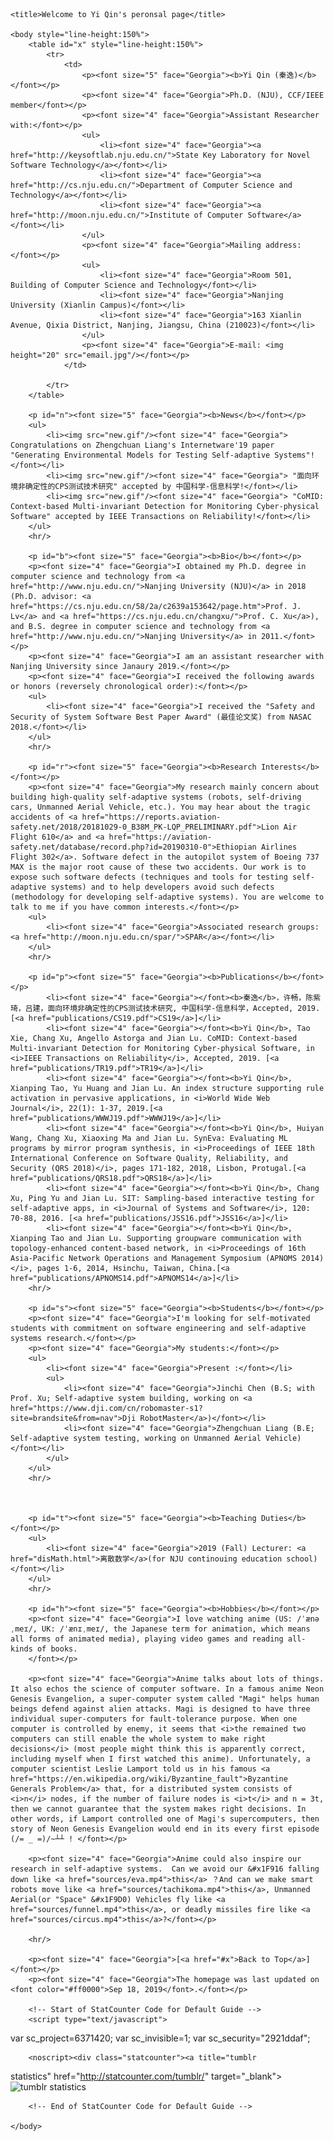<html>
    
    <title>Welcome to Yi Qin's peronsal page</title>
	
	<body style="line-height:150%">
		<table id="x" style="line-height:150%">
			<tr>
				<td>
					<p><font size="5" face="Georgia"><b>Yi Qin (秦逸)</b></font></p>
					<p><font size="4" face="Georgia">Ph.D. (NJU), CCF/IEEE member</font></p>
					<p><font size="4" face="Georgia">Assistant Researcher with:</font></p>
					<ul>
						<li><font size="4" face="Georgia"><a href="http://keysoftlab.nju.edu.cn/">State Key Laboratory for Novel Software Technology</a></font></li>
						<li><font size="4" face="Georgia"><a href="http://cs.nju.edu.cn/">Department of Computer Science and Technology</a></font></li>
						<li><font size="4" face="Georgia"><a href="http://moon.nju.edu.cn/">Institute of Computer Software</a></font></li>
					</ul>
					<p><font size="4" face="Georgia">Mailing address:</font></p>
					<ul>
						<li><font size="4" face="Georgia">Room 501, Building of Computer Science and Technology</font></li>
						<li><font size="4" face="Georgia">Nanjing University (Xianlin Campus)</font></li>
						<li><font size="4" face="Georgia">163 Xianlin Avenue, Qixia District, Nanjing, Jiangsu, China (210023)</font></li>
					</ul>
					<p><font size="4" face="Georgia">E-mail: <img height="20" src="email.jpg"/></font></p>
				</td>

			</tr>
		</table>

		<p id="n"><font size="5" face="Georgia"><b>News</b></font></p>
		<ul>
			<li><img src="new.gif"/><font size="4" face="Georgia"> Congratulations on Zhengchuan Liang's Internetware'19 paper "Generating Environmental Models for Testing Self-adaptive Systems"!</font></li>
			<li><img src="new.gif"/><font size="4" face="Georgia"> "面向环境非确定性的CPS测试技术研究" accepted by 中国科学-信息科学!</font></li>
			<li><img src="new.gif"/><font size="4" face="Georgia"> "CoMID: Context-based Multi-invariant Detection for Monitoring Cyber-physical Software" accepted by IEEE Transactions on Reliability!</font></li>
		</ul>
		<hr/>

		<p id="b"><font size="5" face="Georgia"><b>Bio</b></font></p>
		<p><font size="4" face="Georgia">I obtained my Ph.D. degree in computer science and technology from <a href="http://www.nju.edu.cn/">Nanjing University (NJU)</a> in 2018 (Ph.D. advisor: <a href="https://cs.nju.edu.cn/58/2a/c2639a153642/page.htm">Prof. J. Lv</a> and <a href="https://cs.nju.edu.cn/changxu/">Prof. C. Xu</a>), and B.S. degree in computer science and technology from <a href="http://www.nju.edu.cn/">Nanjing University</a> in 2011.</font></p>
		<p><font size="4" face="Georgia">I am an assistant researcher with Nanjing University since Janaury 2019.</font></p>
		<p><font size="4" face="Georgia">I received the following awards or honors (reversely chronological order):</font></p>
		<ul>
			<li><font size="4" face="Georgia">I received the "Safety and Security of System Software Best Paper Award" (最佳论文奖) from NASAC 2018.</font></li>
		</ul>
		<hr/>

		<p id="r"><font size="5" face="Georgia"><b>Research Interests</b></font></p>
		<p><font size="4" face="Georgia">My research mainly concern about building high-quality self-adaptive systems (robots, self-driving cars, Unmanned Aerial Vehicle, etc.). You may hear about the tragic accidents of <a href="https://reports.aviation-safety.net/2018/20181029-0_B38M_PK-LQP_PRELIMINARY.pdf">Lion Air Flight 610</a> and <a href="https://aviation-safety.net/database/record.php?id=20190310-0">Ethiopian Airlines Flight 302</a>. Software defect in the autopilot system of Boeing 737 MAX is the major root cause of these two accidents. Our work is to expose such software defects (techniques and tools for testing self-adaptive systems) and to help developers avoid such defects (methodology for developing self-adaptive systems). You are welcome to talk to me if you have common interests.</font></p>
		<ul>
			<li><font size="4" face="Georgia">Associated research groups: <a href="http://moon.nju.edu.cn/spar/">SPAR</a></font></li>
		</ul>
		<hr/>
		
		<p id="p"><font size="5" face="Georgia"><b>Publications</b></font></p>
			<li><font size="4" face="Georgia"></font><b>秦逸</b>，许畅，陈紫琦，吕建，面向环境非确定性的CPS测试技术研究, 中国科学-信息科学，Accepted, 2019.[<a href="publications/CS19.pdf">CS19</a>]</li>
			<li><font size="4" face="Georgia"></font><b>Yi Qin</b>, Tao Xie, Chang Xu, Angello Astorga and Jian Lu. CoMID: Context-based Multi-invariant Detection for Monitoring Cyber-physical Software, in <i>IEEE Transactions on Reliability</i>, Accepted, 2019. [<a href="publications/TR19.pdf">TR19</a>]</li>
			<li><font size="4" face="Georgia"></font><b>Yi Qin</b>, Xianping Tao, Yu Huang and Jian Lu. An index structure supporting rule activation in pervasive applications, in <i>World Wide Web Journal</i>, 22(1): 1-37, 2019.[<a href="publications/WWWJ19.pdf">WWWJ19</a>]</li>
			<li><font size="4" face="Georgia"></font><b>Yi Qin</b>, Huiyan Wang, Chang Xu, Xiaoxing Ma and Jian Lu. SynEva: Evaluating ML programs by mirror program synthesis, in <i>Proceedings of IEEE 18th International Conference on Software Quality, Reliability, and Security (QRS 2018)</i>, pages 171-182, 2018, Lisbon, Protugal.[<a href="publications/QRS18.pdf">QRS18</a>]</li>
			<li><font size="4" face="Georgia"></font><b>Yi Qin</b>, Chang Xu, Ping Yu and Jian Lu. SIT: Sampling-based interactive testing for self-adaptive apps, in <i>Journal of Systems and Software</i>, 120: 70-88, 2016. [<a href="publications/JSS16.pdf">JSS16</a>]</li>
			<li><font size="4" face="Georgia"></font><b>Yi Qin</b>, Xianping Tao and Jian Lu. Supporting groupware communication with topology-enhanced content-based network, in <i>Proceedings of 16th Asia-Pacific Network Operations and Management Symposium (APNOMS 2014)</i>, pages 1-6, 2014, Hsinchu, Taiwan, China.[<a href="publications/APNOMS14.pdf">APNOMS14</a>]</li>
		<hr/>
		
		<p id="s"><font size="5" face="Georgia"><b>Students</b></font></p>
		<p><font size="4" face="Georgia">I'm looking for self-motivated students with commitment on software engineering and self-adaptive systems research.</font></p>
		<p><font size="4" face="Georgia">My students:</font></p>
		<ul>
			<li><font size="4" face="Georgia">Present :</font></li>
			<ul>
				<li><font size="4" face="Georgia">Jinchi Chen (B.S; with Prof. Xu; Self-adaptive system building, working on <a href="https://www.dji.com/cn/robomaster-s1?site=brandsite&from=nav">Dji RobotMaster</a>)</font></li>
				<li><font size="4" face="Georgia">Zhengchuan Liang (B.E; Self-adaptive system testing, working on Unmanned Aerial Vehicle)</font></li>
			</ul>
		</ul>
		<hr/>

		

		<p id="t"><font size="5" face="Georgia"><b>Teaching Duties</b></font></p>
		<ul>
			<li><font size="4" face="Georgia">2019 (Fall) Lecturer: <a href="disMath.html">离散数学</a>(for NJU continouing education school)</font></li>
		</ul>
		<hr/>

		<p id="h"><font size="5" face="Georgia"><b>Hobbies</b></font></p>
		<p><font size="4" face="Georgia">I love watching anime (US: /ˈænəˌmeɪ/, UK: /ˈænɪˌmeɪ/, the Japanese term for animation, which means all forms of animated media), playing video games and reading all-kinds of books. 
		</font></p>
		
		<p><font size="4" face="Georgia">Anime talks about lots of things. It also echos the science of computer software. In a famous anime Neon Genesis Evangelion, a super-computer system called "Magi" helps human beings defend against alien attacks. Magi is designed to have three individual super-computers for fault-tolerance purpose. When one computer is controlled by enemy, it seems that <i>the remained two computers can still enable the whole system to make right decisions</i> (most people might think this is apparently correct, including myself when I first watched this anime). Unfortunately, a computer scientist Leslie Lamport told us in his famous <a href="https://en.wikipedia.org/wiki/Byzantine_fault">Byzantine Generals Problem</a> that, for a distributed system consists of <i>n</i> nodes, if the number of failure nodes is <i>t</i> and n = 3t, then we cannot guarantee that the system makes right decisions. In other words, if Lamport controlled one of Magi's supercomputers, then story of Neon Genesis Evangelion would end in its every first episode (/= _ =)/~┴┴ ! </font></p>
		
		<p><font size="4" face="Georgia">Anime could also inspire our research in self-adaptive systems.  Can we avoid our &#x1F916 falling down like <a href="sources/eva.mp4">this</a> ？And can we make smart robots move like <a href="sources/tachikoma.mp4">this</a>, Unmanned Aerial(or "Space" &#x1F9D0) Vehicles fly like <a href="sources/funnel.mp4">this</a>, or deadly missiles fire like <a href="sources/circus.mp4">this</a>?</font></p>

		<hr/>

		<p><font size="4" face="Georgia">[<a href="#x">Back to Top</a>]</font></p>
		<p><font size="4" face="Georgia">The homepage was last updated on <font color="#ff0000">Sep 18, 2019</font>.</font></p>

		<!-- Start of StatCounter Code for Default Guide -->
		<script type="text/javascript">
var sc_project=6371420; 
var sc_invisible=1; 
var sc_security="2921ddaf"; 
</script>
		<script type="text/javascript"
src="http://www.statcounter.com/counter/counter.js"></script>

		<noscript><div class="statcounter"><a title="tumblr
statistics" href="http://statcounter.com/tumblr/"
target="_blank"><img class="statcounter"
src="http://c.statcounter.com/6371420/0/2921ddaf/1/"
alt="tumblr statistics"></a></div></noscript>

		<!-- End of StatCounter Code for Default Guide -->

	</body>

</html>
